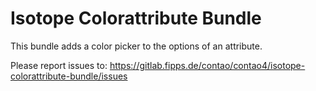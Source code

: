 # Isotope Colorattribute Bundle

This bundle adds a color picker to the options of an attribute.


Please report issues to: https://gitlab.fipps.de/contao/contao4/isotope-colorattribute-bundle/issues